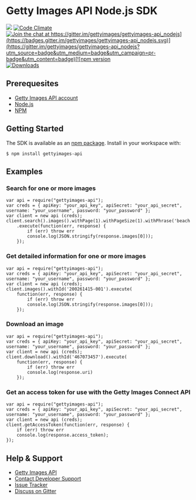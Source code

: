 # Getty Images API Node.js SDK

[![](https://travis-ci.org/gettyimages/gettyimages-api_nodejs.svg?branch=master)](https://travis-ci.org/gettyimages/gettyimages-api_nodejs)
[![Code Climate](https://codeclimate.com/github/gettyimages/gettyimages-api_nodejs/badges/gpa.svg)](https://codeclimate.com/github/gettyimages/gettyimages-api_nodejs)
[![Join the chat at https://gitter.im/gettyimages/gettyimages-api_nodejs](https://badges.gitter.im/gettyimages/gettyimages-api_nodejs.svg)](https://gitter.im/gettyimages/gettyimages-api_nodejs?utm_source=badge&utm_medium=badge&utm_campaign=pr-badge&utm_content=badge)[![npm version](https://badge.fury.io/js/gettyimages-api.svg)](https://badge.fury.io/js/gettyimages-api)[![Downloads](https://img.shields.io/npm/dt/gettyimages-api.svg)](http://npm-stat.com/charts.html?package=gettyimages-api)

## Prerequesites
* [Getty Images API account](https://api.gettyimages.com/member/register)
* [Node.js](http://nodejs.org)
* [NPM](http://npmjs.org)

## Getting Started
The SDK is available as an [npm package](https://www.npmjs.com/package/gettyimages-api). Install in your workspace with:

    $ npm install gettyimages-api

## Examples
### Search for one or more images
```
var api = require("gettyimages-api");
var creds = { apiKey: "your_api_key", apiSecret: "your_api_secret", username: "your_username", password: "your_password" };
var client = new api (creds);
client.search().images().withPage(1).withPageSize(1).withPhrase('beach')
    .execute(function(err, response) {
        if (err) throw err
        console.log(JSON.stringify(response.images[0]));
    });
```
### Get detailed information for one or more images
```
var api = require("gettyimages-api");
var creds = { apiKey: "your_api_key", apiSecret: "your_api_secret", username: "your_username", password: "your_password" };
var client = new api (creds);
client.images().withId('200261415-001').execute(
    function(err, response) {
        if (err) throw err
        console.log(JSON.stringify(response.images[0]));
    });
```
### Download an image

```
var api = require("gettyimages-api");
var creds = { apiKey: "your_api_key", apiSecret: "your_api_secret", username: "your_username", password: "your_password" };
var client = new api (creds);
client.download().withId('467073457').execute(
    function(err, response) {
        if (err) throw err
        console.log(response.uri)
    });
```
### Get an access token for use with the Getty Images Connect API
```
var api = require("gettyimages-api");
var creds = { apiKey: "your_api_key", apiSecret: "your_api_secret", username: "your_username", password: "your_password" };
var client = new api (creds);
client.getAccessToken(function(err, response) {
    if (err) throw err
    console.log(response.access_token);
});
```
## Help & Support

* [Getty Images API](http://developers.gettyimages.com/)
* [Contact Developer Support](mailto:developersupport@gettyimages.com)
* [Issue Tracker](https://github.com/gettyimages/gettyimages-api_nodejs/issues)
* [Discuss on Gitter](https://gitter.im/gettyimages/gettyimages-api_nodejs)
